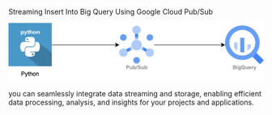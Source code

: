 Streaming Insert Into Big Query Using Google Cloud Pub/Sub


![Alt text](https://github.com/fakrifarid/Streaming-Data-Project/blob/main/flowdiagram.png)


 you can seamlessly integrate data streaming and storage, enabling efficient data processing, analysis, and insights for your projects and applications.
